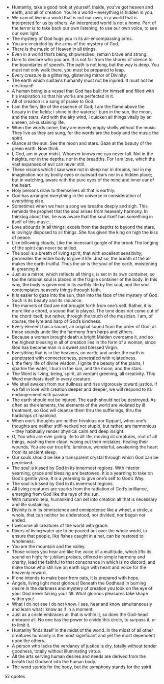  - Humanity, take a good look at yourself. Inside, you’ve got heaven and earth, and all of creation. You’re a world – everything is hidden in you.
 - We cannot live in a world that is not our own, in a world that is interpreted for us by others. An interpreted world is not a home. Part of the terror is to take back our own listening, to use our own voice, to see our own light.
 - The mystery of God hugs you in its all-encompassing arms.
 - You are encircled by the arms of the mystery of God.
 - There is the music of Heaven in all things.
 - Even in a world that’s being shipwrecked, remain brave and strong.
 - Dare to declare who you are. It is not far from the shores of silence to the boundaries of speech. The path is not long, but the way is deep. You must not only walk there, you must be prepared to leap.
 - Every creature is a glittering, glistening mirror of Divinity.
 - The earth which sustains humanity must not be injured. It must not be destroyed!
 - A human being is a vessel that God has built for himself and filled with his inspiration so that his works are perfected in it.
 - All of creation is a song of praise to God.
 - I am the fiery life of the essence of God; I am the flame above the beauty in the fields; I shine in the waters; I burn in the sun, the moon, and the stars. And with the airy wind, I quicken all things vitally by an unseen, all-sustaining life.
 - When the words come, they are merely empty shells without the music. They live as they are sung, for the words are the body and the music the spirit.
 - Glance at the sun. See the moon and stars. Gaze at the beauty of the green earth. Now think.
 - I, God, am in your midst. Whoever knows me can never fall. Not in the heights, nor in the depths, nor in the breadths. For I am love, which the vast expanses of evil can never still.
 - These visions which I saw were not in sleep nor in dreams, nor in my imagination nor by bodily eyes or outward ears nor in a hidden place; but in watching, aware with the pure eyes of the mind and inner ear of the heart.
 - Holy persons draw to themselves all that is earthly.
 - God has arranged everything in the universe in consideration of everything else.
 - Sometimes when we hear a song we breathe deeply and sigh. This reminds the prophet that the soul arises from heavenly harmony. In thinking about this, he was aware that the soul itself has something in itself of this music...
 - Love abounds in all things, excels from the depths to beyond the stars, is lovingly disposed to all things. She has given the king on high the kiss of peace.
 - Like billowing clouds, Like the incessant gurgle of the brook The longing of the spirit can never be stilled.
 - The soul is a breath of living spirit, that with excellent sensitivity, permeates the entire body to give it life. Just so, the breath of the air makes the earth fruitful. Thus the air is the soul of the earth, moistening it, greening it.
 - Just as a mirror, which reflects all things, is set in its own container, so too the rational soul is placed in the fragile container of the body. In this way, the body is governed in its earthly life by the soul, and the soul contemplates heavenly things through faith.
 - It is easier to gaze into the sun, than into the face of the mystery of God. Such is its beauty and its radiance.
 - The marvels of God are not brought forth from one’s self. Rather, it is more like a chord, a sound that is played. The tone does not come out of the chord itself, but rather, through the touch of the musician. I am, of course, the lyre and harp of God’s kindness.
 - Every element has a sound, an original sound from the order of God; all those sounds unite like the harmony from harps and zithers.
 - Because a woman brought death a bright Maiden overcame it, and so the highest blessing in all of creation lies in the form of a woman, since God has become man in a sweet and blessed Virgin.
 - Everything that is in the heavens, on earth, and under the earth is penetrated with connectedness, penetrated with relatedness.
 - I, the fiery life of divine wisdom, I ignite the beauty of the plains, I sparkle the water, I burn in the sun, and the moon, and the stars.
 - The Word is living, being, spirit, all verdant greening, all creativity. This Word manifests itself in every creature.
 - We shall awaken from our dullness and rise vigorously toward justice. If we fall in love with creation deeper and deeper, we will respond to its endangerment with passion.
 - The earth should not be injured. The earth should not be destroyed. As often as the elements, the elements of the world are violated by ill treatment, so God will cleanse them thru the sufferings, thru the hardships of mankind.
 - When one’s thoughts are neither frivolous nor flippant, when one’s thoughts are neither stiff-necked nor stupid, but rather, are harmonious – they habitually render physical calm and deep insight.
 - O, You who are ever giving life to all life, moving all creatures, root of all things, washing them clean, wiping out their mistakes, healing their wounds, You are our true life, luminous, wonderful, awakening the heart from its ancient sleep.
 - Our souls should be like a transparent crystal through which God can be perceived.
 - The soul is kissed by God in its innermost regions. With interior yearning, grace and blessing are bestowed. It is a yearning to take on God’s gentle yoke, It is a yearning to give one’s self to God’s Way.
 - The soul is kissed by God in its innermost regions.
 - All living creatures are sparks from the radiation of God’s brilliance, emerging from God like the rays of the sun.
 - With nature’s help, humankind can set into creation all that is necessary and life sustaining.
 - Divinity is in its omniscience and omnipotence like a wheel, a circle, a whole, that can neither be understood, nor divided, nor begun nor ended.
 - I welcome all creatures of the world with grace.
 - Rivers of living water are to be poured out over the whole world, to ensure that people, like fishes caught in a net, can be restored to wholeness.
 - You are the mountain and the valley.
 - Those voices you hear are like the voice of a multitude, which lifts its sound on high; for jubilant praises, offered in simple harmony and charity, lead the faithful to that consonance in which is no discord, and make those who still live on earth sign with heart and voice for the heavenly reward.
 - If one intends to make beer from oats, it is prepared with hops.
 - Angels, living light most glorious! Beneath the Godhead in burning desire in the darkness and mystery of creation you look on the eye of your God never taking your fill: What glorious pleasures take shape within you!
 - What I do not see I do not know. I see, hear and know simultaneously and learn what I know as if in a moment.
 - Just as a circle embraces all that is within it, so does the God-head embrace all. No one has the power to divide this circle, to surpass it, or to limit it.
 - Humanity finds itself in the midst of the world. In the midst of all other creatures humanity is the most significant and yet the most dependent upon the others.
 - A person who lacks the verdancy of justice is dry, totally without tender goodness, totally without illuminating virtue.
 - All the arts serving human desires and needs are derived from the breath that Godsent into the human body.
 - The word stands for the body, but the symphony stands for the spirit.

52 quotes